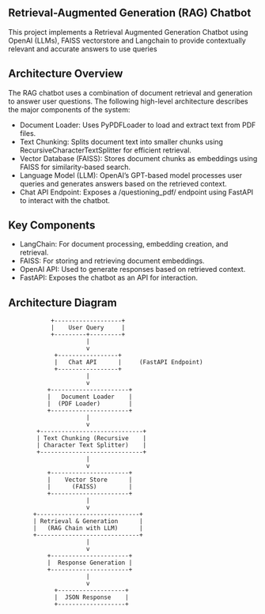## Retrieval-Augmented Generation (RAG) Chatbot
This project implements a Retrieval Augmented Generation Chatbot using OpenAI (LLMs), FAISS vectorstore and Langchain to provide contextually relevant and accurate answers to use queries
## Architecture Overview
The RAG chatbot uses a combination of document retrieval and generation to answer user questions. The following high-level architecture describes the major components of the system:
- Document Loader: Uses PyPDFLoader to load and extract text from PDF files.
- Text Chunking: Splits document text into smaller chunks using RecursiveCharacterTextSplitter for efficient retrieval.
- Vector Database (FAISS): Stores document chunks as embeddings using FAISS for similarity-based search.
- Language Model (LLM): OpenAI’s GPT-based model processes user queries and generates answers based on the retrieved context.
- Chat API Endpoint: Exposes a /questioning_pdf/ endpoint using FastAPI to interact with the chatbot.
## Key Components
- LangChain: For document processing, embedding creation, and retrieval.
- FAISS: For storing and retrieving document embeddings.
- OpenAI API: Used to generate responses based on retrieved context.
- FastAPI: Exposes the chatbot as an API for interaction.
## Architecture Diagram

                +-------------------+
                |    User Query     |
                +---------+---------+
                          |
                          v
                 +-----------------+
                 |   Chat API      |     (FastAPI Endpoint)
                 +-----------------+
                          |
                          v
               +----------------------+
               |   Document Loader    |
               |  (PDF Loader)        |
               +----------------------+
                          |
                          v
            +-----------------------------+
            | Text Chunking (Recursive    |
            | Character Text Splitter)    |
            +-----------------------------+
                          |
                          v
               +----------------------+
               |    Vector Store      |
               |      (FAISS)         |
               +----------------------+
                          |
                          v
           +-----------------------------+
           | Retrieval & Generation      |
           |   (RAG Chain with LLM)      |
           +-----------------------------+
                          |
                          v
               +----------------------+
               |  Response Generation |
               +----------------------+
                          |
                          v
                 +-------------------+
                 |  JSON Response    |
                 +-------------------+

